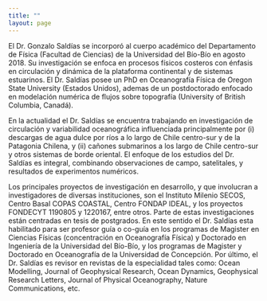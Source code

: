 ```yaml
---
title: ""
layout: page
---
```

[](/assets/Gonzalo_Profile.png)

El Dr. Gonzalo Saldías se incorporó al cuerpo académico del Departamento de Física (Facultad de Ciencias) de la Universidad del Bío-Bío en agosto 2018. Su investigación se enfoca en procesos físicos costeros con énfasis en circulación y dinámica de la plataforma continental y de sistemas estuarinos. El Dr. Saldías posee un PhD en Oceanografía Física de Oregon State University (Estados Unidos), ademas de un postdoctorado enfocado en modelación numérica de flujos sobre topografía (University of British Columbia, Canadá).



En la actualidad el Dr. Saldías se encuentra trabajando en investigación de circulación y variabilidad oceanográfica influenciada principalmente por (i) descargas de agua dulce por ríos a lo largo de Chile centro-sur y de la Patagonia Chilena, y (ii) cañones submarinos a los largo de Chile centro-sur y otros sistemas de borde oriental. El enfoque de los estudios del Dr. Saldías es integral, combinando observaciones de campo, satelitales, y resultados de experimentos numéricos.



Los principales proyectos de investigación en desarrollo, y que involucran a investigadores de diversas instituciones, son el Instituto Milenio SECOS, Centro Basal COPAS COASTAL, Centro FONDAP IDEAL, y los proyectos FONDECYT 1190805 y 1220167, entre otros. Parte de estas investigaciones están centradas en tesis de postgrados. En este sentido el Dr. Saldías esta habilitado para ser profesor guía o co-guía en los programas de Magister en Ciencias Físicas (concentración en Oceanografía Física) y Doctorado en Ingeniería de la Universidad del Bío-Bío, y los programas de Magister y Doctorado en Oceanografía de la Universidad de Concepción. Por último, el Dr. Saldías es revisor en revistas de la especialidad tales como: Ocean Modelling, Journal of Geophysical Research, Ocean Dynamics, Geophysical Research Letters, Journal of Physical Oceanography, Nature Communications, etc.
